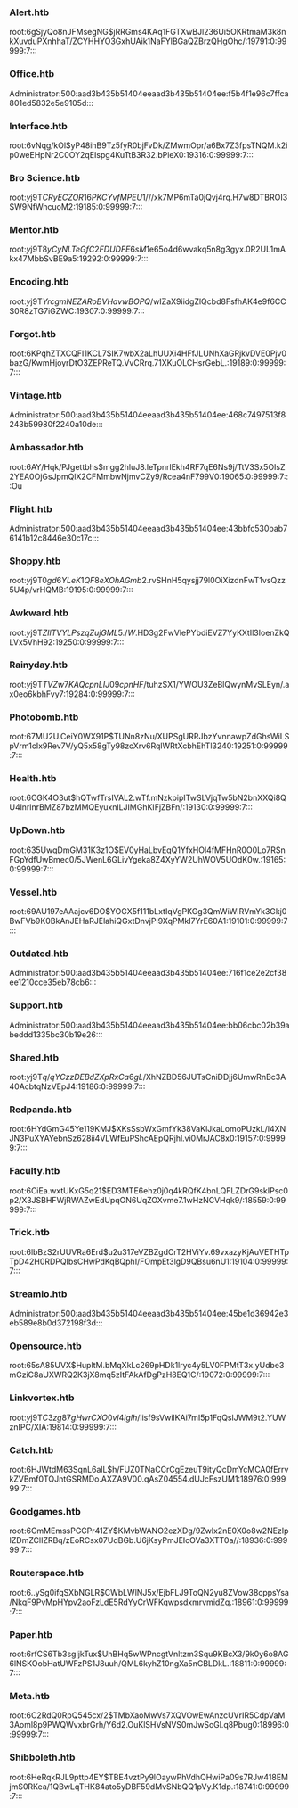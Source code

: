 ### Alert.htb
root:$6$gSjyQo8nJFMsegNG$jRRGms4KAq1FGTXwBJl236Ui5OKRtmaM3k8nkXuvduPXnhhaT/ZCYHHYO3GxhUAik1NaFYlBGaQZBrzQHgOhc/:19791:0:99999:7:::

### Office.htb
Administrator:500:aad3b435b51404eeaad3b435b51404ee:f5b4f1e96c7ffca801ed5832e5e9105d:::

### Interface.htb
root:$6$vNqg/kOl$yP48ihB9Tz5fyR0bjFvDk/ZMwmOpr/a6Bx7Z3fpsTNQM.k2ip0weEHpNr2C0OY2qEIspg4KuTtB3R32.bPieX0:19316:0:99999:7:::

### Bro Science.htb
root:$y$j9T$CRyECZOR16PKCYvfMPEU1/$//xk7MP6mTa0jQvj4rq.H7w8DTBROI3SW9NfWncuoM2:19185:0:99999:7:::

### Mentor.htb
root:$y$j9T$8yCyNLTeGfC2FDUDFE6sM1$e65o4d6wvakq5n8g3gyx.0R2UL1mAkx47MbbSvBE9a5:19292:0:99999:7:::

### Encoding.htb
root:$y$j9T$YrcgmNEZARoBVHavwBOPQ/$wIZaX9iidgZlQcbd8FsfhAK4e9f6CCS0R8zTG7iGZWC:19307:0:99999:7::: 

### Forgot.htb
root:$6$KPqhZTXCQFI1KCL7$IK7wbX2aLhUUXi4HFfJLUNhXaGRjkvDVE0Pjv0bazG/KwmHjoyrDtO3ZEPReTQ.VvCRrq.71XKuOLCHsrGebL.:19189:0:99999:7:::

### Vintage.htb
Administrator:500:aad3b435b51404eeaad3b435b51404ee:468c7497513f8243b59980f2240a10de:::

### Ambassador.htb
root:$6$AY/Hqk/PJgettbhs$mgg2hluJ8.leTpnrlEkh4RF7qE6Ns9j/TtV3Sx5OIsZ2YEA0OjGsJpmQlX2CFMmbwNjmvCZy9/Rcea4nF799V0:19065:0:99999:7:::Ou

### Flight.htb
Administrator:500:aad3b435b51404eeaad3b435b51404ee:43bbfc530bab76141b12c8446e30c17c::: 

### Shoppy.htb
root:$y$j9T$0gd6YLeK1QF8eXOhAGmb2.$rvSHnH5qysjj79l0OiXizdnFwT1vsQzz5U4p/vrHQMB:19195:0:99999:7:::

### Awkward.htb
root:$y$j9T$ZIlTVYLPszqZujGML5./W.$HD3g2FwVlePYbdiEVZ7YyKXtIl3IoenZkQLVx5VhH92:19250:0:99999:7:::

### Rainyday.htb
root:$y$j9T$TVZw7KAQcpnLIJ09cpnHF/$tuhzSX1/YWOU3ZeBlQwynMvSLEyn/.ax0eo6kbhFvy7:19284:0:99999:7:::

### Photobomb.htb
root:$6$7MU2U.CeiY0WX91P$TUNn8zNu/XUPSgURRJbzYvnnawpZdGhsWiLSpVrm1cIx9Rev7V/yQ5x58gTy98zcXrv6RqlWRtXcbhEhTl3240:19251:0:99999:7:::

### Health.htb
root:$6$CGK4O3ut$hQTwfTrsIVAL2.wTf.mNzkpipITwSLVjqTw5bN2bnXXQi8QU4lnrlnrBMZ87bzMMQEyuxnlLJIMGhKIFjZBFn/:19130:0:99999:7:::

### UpDown.htb
root:$6$35UwqDmGM31K3z1O$EV0yHaLbvEqQ1YfxHOl4fMFHnR0O0Lo7RSnFGpYdfUwBmec0/5JWenL6GLivYgeka8Z4XyYW2UhWOV5UOdK0w.:19165:0:99999:7::: 

### Vessel.htb
root:$6$9AU197eAAajcv6DO$YOGX5f111bLxtIqVgPKGg3QmWiWIRVmYk3Gkj0BwFVb9K0BkAnJEHaRJElahiQGxtDnvjPI9XqPMkI7YrE60A1:19101:0:99999:7:::

### Outdated.htb
Administrator:500:aad3b435b51404eeaad3b435b51404ee:716f1ce2e2cf38ee1210cce35eb78cb6::: 

### Support.htb
Administrator:500:aad3b435b51404eeaad3b435b51404ee:bb06cbc02b39abeddd1335bc30b19e26::: 

### Shared.htb
root:$y$j9T$q/qYCzzDEBdZXpRxCa6gL/$XhNZBD56JUTsCniDDjj6UmwRnBc3A40AcbtqNzVEpJ4:19186:0:99999:7:::

### Redpanda.htb
root:$6$HYdGmG45Ye119KMJ$XKsSsbWxGmfYk38VaKlJkaLomoPUzkL/l4XNJN3PuXYAYebnSz628ii4VLWfEuPShcAEpQRjhl.vi0MrJAC8x0:19157:0:99999:7::: 

### Faculty.htb
root:$6$CiEa.wxtUKxG5q21$ED3MTE6ehz0j0q4kRQfK4bnLQFLZDrG9skIPsc0p2/X3JSBHFWjRWAZwEdUpqON6UqZOXvme7.1wHzNCVHqk9/:18559:0:99999:7:::

### Trick.htb
root:$6$lbBzS2rUUVRa6Erd$u2u317eVZBZgdCrT2HViYv.69vxazyKjAuVETHTpTpD42H0RDPQIbsCHwPdKqBQphI/FOmpEt3lgD9QBsu6nU1:19104:0:99999:7:::

### Streamio.htb
Administrator:500:aad3b435b51404eeaad3b435b51404ee:45be1d36942e3eb589e8b0d372198f3d::: 

### Opensource.htb
root:$6$5sA85UVX$HupltM.bMqXkLc269pHDk1lryc4y5LV0FPMtT3x.yUdbe3mGziC8aUXWRQ2K3jX8mq5zItFAkAfDgPzH8EQ1C/:19072:0:99999:7:::

### Linkvortex.htb
root:$y$j9T$C3zg87gHwrCXO0vl4igIh/$iisf9sVwilKAi7mI5p1FqQslJWM9t2.YUWznIPC/XIA:19814:0:99999:7:::

### Catch.htb
root:$6$HJWtdM63SqnL6alL$h/FUZ0TNaCCrCgEzeuT9ityQcDmYcMCA0fErrvkZVBmf0TQJntGSRMDo.AXZA9V00.qAsZ04554.dUJcFszUM1:18976:0:99999:7:::

### Goodgames.htb
root:$6$GmMEmssPGCPr41ZY$KMvbWANO2ezXDg/9Zwlx2nE0X0o8w2NEzIpIZDmZClIZRBq/zEoRCsx07UdBGb.U6jKsyPmJEIcOVa3XTT0a//:18936:0:99999:7:::

### Routerspace.htb
root:$6$..ySg0ifqSXbNGLR$CWbLWlNJ5x/EjbFLJ9ToQN2yu8ZVow38cppsYsa/NkqF9PvMpHYpv2aoFzLdE5RdYyCrWFKqwpsdxmrvmidZq.:18961:0:99999:7:::

### Paper.htb
root:$6$rfCS6Tb3sgIjkTux$UhBHq5wWPncgtVnltzm3Squ9KBcX3/9k0y6o8AG6lNSKOobHatUWFzPS1J8uuh/QML6kyhZ10ngXa5nCBLDkL.:18811:0:99999:7:::

### Meta.htb
root:$6$C2RdQ0RpQ545cx/2$TMbXaoMwVs7XQVOwEwAnzcUVrIR5CdpVaM3Aoml8p9PWQWvxbrGrh/Y6d2.OuKlSHVsNVS0mJwSoGl.q8Pbug0:18996:0:99999:7:::

### Shibboleth.htb
root:$6$HeRqkRJL9pttp4EY$TBE4vztPy9lOaywPhVdhQHwiPa09s7RJw418EMjmS0RKea/1QBwLqTHK84ato5yDBF59dMvSNbQQ1pVy.K1dp.:18741:0:99999:7:::
